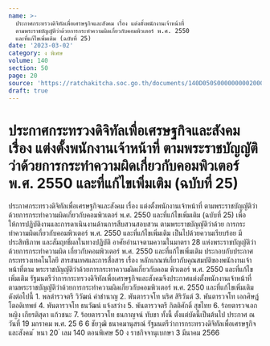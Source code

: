 ```yaml
---
name: >-
  ประกาศกระทรวงดิจิทัลเพื่อเศรษฐกิจและสังคม เรื่อง แต่งตั้งพนักงานเจ้าหน้าที่
  ตามพระราชบัญญัติว่าด้วยการกระทำความผิดเกี่ยวกับคอมพิวเตอร์ พ.ศ. 2550
  และที่แก้ไขเพิ่มเติม (ฉบับที่ 25)
date: '2023-03-02'
category: ง พิเศษ
volume: 140
section: 50
page: 20
source: 'https://ratchakitcha.soc.go.th/documents/140D050S0000000002000.pdf'
draft: true
---
```


# ประกาศกระทรวงดิจิทัลเพื่อเศรษฐกิจและสังคม เรื่อง แต่งตั้งพนักงานเจ้าหน้าที่ ตามพระราชบัญญัติว่าด้วยการกระทำความผิดเกี่ยวกับคอมพิวเตอร์ พ.ศ. 2550 และที่แก้ไขเพิ่มเติม (ฉบับที่ 25)

ประกาศกระทรวงดิจิทัลเพื่อเศรษฐกิจและสังคม เรื่อง แต่งตั้งพนักงานเจ้าหน้าที่ ตามพระราชบัญญัติว่าด้วยการกระทำความผิดเกี่ยวกับคอมพิวเตอร์ พ.ศ. 2550 และที่แก้ไขเพิ่มเติม (ฉบับที่ 25) เพื่อให้การปฏิบัติงานและการดาเนินงานด้านการสืบสวนสอบสวน ตามพระราชบัญญัติว่าด้วย การกระทำความผิดเกี่ยวกับคอมพิวเตอร์ พ.ศ. 2550 และที่แก้ไขเพิ่มเติม เป็นไปด้วยความเรียบร้อย มีประสิทธิภาพ และสัมฤทธิ์ผลในทางปฏิบัติ อาศัยอำนาจตามความในมาตรา 28 แห่งพระราชบัญญัติว่าด้วยการกระทำความผิด เกี่ยวกับคอมพิวเตอร์ พ.ศ. 2550 และที่แก้ไขเพิ่มเติม ประกอบกับประกาศกระทรวงเทคโนโลยี สารสนเทศและการสื่อสาร เรื่อง หลักเกณฑ์เกี่ยวกับคุณสมบัติของพนักงานเจ้าหน้าที่ตาม พระราชบัญญัติว่าด้วยการกระทาความผิดเกี่ยวกับคอม พิวเตอร์ พ.ศ. 2550 และที่แก้ไขเพิ่มเติม รัฐมนตรีว่าการกระทรวงดิจิทัลเพื่อเศรษฐกิจและสังคมจึงประกาศแต่งตั้งพนักงานเจ้าหน้าที่ ตามพระราชบัญญัติว่าด้วยการกระทำความผิดเกี่ยวกับคอมพิวเตอร์ พ.ศ. 2550 และที่แก้ไขเพิ่มเติม ดังต่อไปนี้ 1. พลตำรวจตรี วิวัฒน์ คำชำนาญ 2. พันตารวจโท นริศ สิริวันต์ 3. พันตารวจโท เอกศิษฏ์ โตอดิเทพย์ 4. พันตารวจโท ธนวัฒน์ แจ้งสว่าง 5. พันตารวจตรี กิตติศักดิ์ สุขไทย 6. ร้อยตารวจเอกหญิง เกียรติสุดา แก้วชนะ 7. ร้อยตารวจโท ธนกาญจน์ ทับขา ทั้งนี้ ตั้งแต่บัดนี้เป็นต้นไป ประกาศ ณ วันที่ 19 มกราคม พ.ศ. 25 6 6 ชัยวุฒิ ธนาคมานุสรณ์ รัฐมนตรีว่าการกระทรวงดิจิทัลเพื่อเศรษฐกิจและสังคม ้ หนา 20 ่ เลม 140 ตอนพิเศษ 50 ง ราชกิจจานุเบกษา 3 มีนาคม 2566

